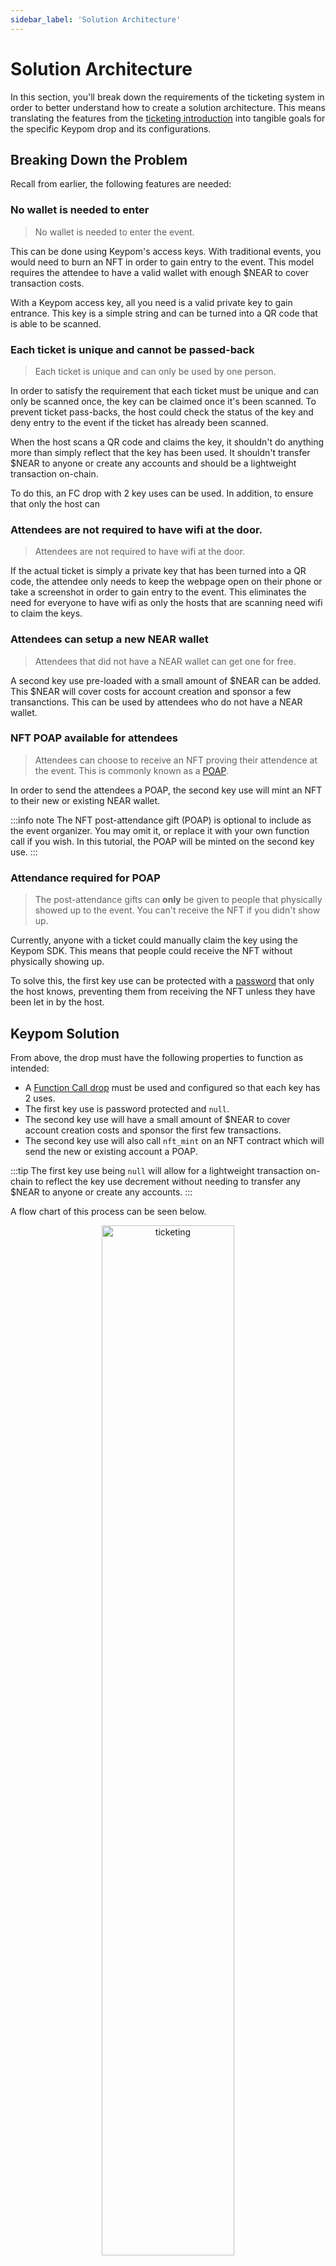 ```yaml
---
sidebar_label: 'Solution Architecture'
---
```

# Solution Architecture
In this section, you'll break down the requirements of the ticketing system in order to better understand how to create a solution architecture. This means translating the features from the [ticketing introduction](introduction.md) into tangible goals for the specific Keypom drop and its configurations.

## Breaking Down the Problem
Recall from earlier, the following features are needed:

### No wallet is needed to enter 
> No wallet is needed to enter the event.

This can be done using Keypom's access keys. With traditional events, you would need to burn an NFT in order to gain entry to the event. This model requires the attendee to have a valid wallet with enough $NEAR to cover transaction costs. 

With a Keypom access key, all you need is a valid private key to gain entrance. This key is a simple string and can be turned into a QR code that is able to be scanned.

### Each ticket is unique and cannot be passed-back 
> Each ticket is unique and can only be used by one person.

In order to satisfy the requirement that each ticket must be unique and can only be scanned once, the key can be claimed once it's been scanned. To prevent ticket pass-backs, the host could check the status of the key and deny entry to the event if the ticket has already been scanned.

When the host scans a QR code and claims the key, it shouldn't do anything more than simply reflect that the key has been used. It shouldn't transfer $NEAR to anyone or create any accounts and should be a lightweight transaction on-chain.

To do this, an FC drop with 2 key uses can be used. In addition, to ensure that only the host can 

### Attendees are not required to have wifi at the door.
> Attendees are not required to have wifi at the door. 

If the actual ticket is simply a private key that has been turned into a QR code, the attendee only needs to keep the webpage open on their phone or take a screenshot in order to gain entry to the event. This eliminates the need for everyone to have wifi as only the hosts that are scanning need wifi to claim the keys.

### Attendees can setup a new NEAR wallet
> Attendees that did not have a NEAR wallet can get one for free.

A second key use pre-loaded with a small amount of $NEAR can be added. This $NEAR will cover costs for account creation and sponsor a few transanctions. This can be used by attendees who do not have a NEAR wallet.


### NFT POAP available for attendees
> Attendees can choose to receive an NFT proving their attendence at the event. This is commonly known as a [POAP](https://academy.binance.com/en/glossary/proof-of-attendance-protocol-poap).

In order to send the attendees a POAP, the second key use will mint an NFT to their new or existing NEAR wallet. 

:::info note
The NFT post-attendance gift (POAP) is optional to include as the event organizer. You may omit it, or replace it with your own function call if you wish. In this tutorial, the POAP will be minted on the second key use. 
:::

### Attendance required for POAP
> The post-attendance gifts can **only** be given to people that physically showed up to the event. You can't receive the NFT if you didn't show up.

Currently, anyone with a ticket could manually claim the key using the Keypom SDK. This means that people could receive the NFT without physically showing up. 

To solve this, the first key use can be protected with a [password](../../../Concepts/Keypom%20Protocol/Github%20Readme/passwordprotect.md) that only the host knows, preventing them from receiving the NFT unless they have been let in by the host.


## Keypom Solution

From above, the drop must have the following properties to function as intended:

* A [Function Call drop](../../../Concepts/Keypom%20Protocol/Github%20Readme/Types%20of%20Drops/fcdrops.md) must be used and configured so that each key has 2 uses.
* The first key use is password protected and `null`. 
* The second key use will have a small amount of $NEAR to cover account creation costs and sponsor the first few transactions.
* The second key use will also call `nft_mint` on an NFT contract which will send the new or existing account a POAP.

:::tip
The first key use being `null` will allow for a lightweight transaction on-chain to reflect the key use decrement without needing to transfer any $NEAR to anyone or create any accounts.
:::

A flow chart of this process can be seen below.

<p align="center">
  <img src={require("/static/img/docs/advanced-tutorials/ticketing/ticketing.png").default} width="65%" height="65%" alt="ticketing"/>
</p>

---

## Conclusion
In this section, you learned the solutions that would help meet the required features outlined in the introduction. These included using an access key as a ticket to remove the need for attendees to have both a wallet and an internet connection at the door. You also saw how using a multi-use function call drop could allow you to add a Proof-of-Attendance NFT to gift attendees who show up to your event.

In the next section, you'll be taking the Keypom drop architecture you just created and using it to create the drop.
